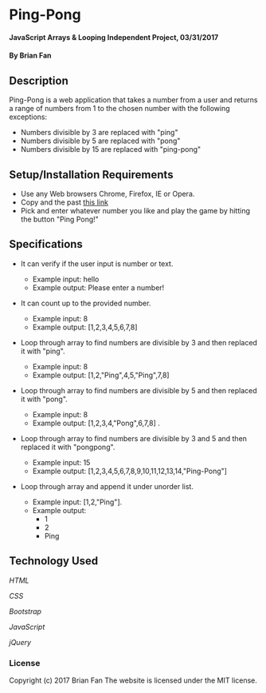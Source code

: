# Ping-Pong

#### JavaScript Arrays & Looping Independent Project, 03/31/2017

#### By Brian Fan

## Description

Ping-Pong is a web application that takes a number from a user and returns a range of numbers from 1 to the chosen number with the following exceptions:
* Numbers divisible by 3 are replaced with "ping"
* Numbers divisible by 5 are replaced with "pong"
* Numbers divisible by 15 are replaced with "ping-pong"

## Setup/Installation Requirements

* Use any Web browsers Chrome, Firefox, IE or Opera.
* Copy and the past [this link](https://txbluebee.github.io/Ping-Pong/)
* Pick and enter whatever number you like and play the game by hitting the button "Ping Pong!"

## Specifications

* It can verify if the user input is number or text.
  * Example input: hello
  * Example output: Please enter a number!

* It can count up to the provided number.
  * Example input: 8
  * Example output: [1,2,3,4,5,6,7,8]

* Loop through array to find numbers are divisible by 3 and then replaced it with "ping".
  * Example input: 8
  * Example output: [1,2,"Ping",4,5,"Ping",7,8]


* Loop through array to find numbers are divisible by 5 and then replaced it with "pong".
  * Example input: 8
  * Example output: [1,2,3,4,"Pong",6,7,8]
.
* Loop through array to find numbers are divisible by 3 and 5 and then replaced it with "pongpong".
  * Example input: 15
  * Example output: [1,2,3,4,5,6,7,8,9,10,11,12,13,14,"Ping-Pong"]

* Loop through array and append it under unorder list.
  * Example input: [1,2,"Ping"].
  * Example output:
    * 1
    * 2
    * Ping


## Technology Used

_HTML_

_CSS_

_Bootstrap_

_JavaScript_

_jQuery_

### License

Copyright (c) 2017 Brian Fan
The website is licensed under the MIT license.
